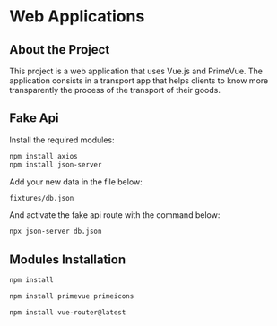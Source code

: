 # Web Applications

## About the Project

This project is a web application that uses Vue.js and PrimeVue. 
The application consists in a transport app that helps clients to know
more transparently the process of the transport of their goods.

## Fake Api
Install the required modules:
```bash
npm install axios
npm install json-server
```

Add your new data in the file below:
```bash
fixtures/db.json
```
And activate the fake api route with the command below:
```bash
npx json-server db.json
```

## Modules Installation

```bash
npm install
```

```bash
npm install primevue primeicons
```

```bash
npm install vue-router@latest
```
